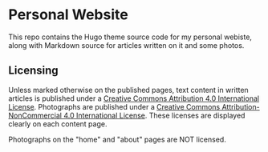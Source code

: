 
# Personal Website

This repo contains the Hugo theme source code for my personal webiste,
along with Markdown source for articles written on it
and some photos.


## Licensing

Unless marked otherwise on the published pages,
text content in written articles is published under a
[Creative Commons Attribution 4.0 International License](http://creativecommons.org/licenses/by/4.0).
Photographs are published under a
[Creative Commons Attribution-NonCommercial 4.0 International License](http://creativecommons.org/licenses/by-nc/4.0/).
These licenses are displayed clearly on each content page.

Photographs on the "home" and "about" pages are NOT licensed.
